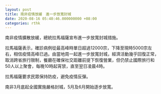 ```yaml
---
layout: post
title: 南非疫情放緩　進一步放寬封城
date: 2020-08-16 05:40:46.000000000 +08:00
categories: rthk
---
```


南非疫情擴散放緩，總統拉馬福薩宣布進一步放寬封城措施。

拉馬福薩表示，確診病例從最高峰時單日超過12000宗，下降至現時5000宗左右，相信疫情高峰已過。由當地周一起進一步放寬封城，經濟活動幾乎回復正常，取消跨省旅行限制，餐廳在確保社交距離前提下恢復營業，但仍禁止國際旅行和50人以上聚會，每晚10時起宵禁，直至翌日凌晨4時。

拉馬福薩要求民眾保持防疫，避免疫情反彈。

南非3月底起全國實施嚴格封城，5月及6月開始逐步放寬。
